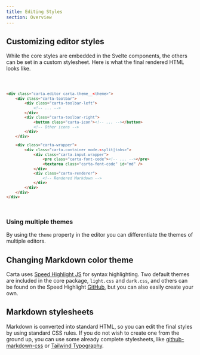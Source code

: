 ```yaml
---
title: Editing Styles
section: Overview
---
```


<script>
  import Code from '$lib/components/code/Code.svelte';
</script>

## Customizing editor styles

While the core styles are embedded in the Svelte components, the others can be set in a custom stylesheet. Here is what the final rendered HTML looks like.

<Code>

```html
<div class="carta-editor carta-theme__<theme>">
	<div class="carta-toolbar">
		<div class="carta-toolbar-left">
			<!-- ... -->
		</div>
		<div class="carta-toolbar-right">
			<button class="carta-icon"><!-- ... --></button>
			<!-- Other icons -->
		</div>
	</div>

	<div class="carta-wrapper">
		<div class="carta-container mode-<split|tabs>">
			<div class="carta-input-wrapper">
				<pre class="carta-font-code"><!-- ... --></pre>
				<textarea class="carta-font-code" id="md" />
			</div>
			<div class="carta-renderer">
				<!-- Rendered Markdown -->
			</div>
		</div>
	</div>
</div>
```

</Code>

### Using multiple themes

By using the `theme` property in the editor you can differentiate the themes of multiple editors.

## Changing Markdown color theme

Carta uses [Speed Highlight JS](https://github.com/speed-highlight/core) for syntax highlighting. Two default themes are included in the core package, `light.css` and `dark.css`, and others can be found on the Speed Highlight [GitHub](https://github.com/speed-highlight/core/tree/main/src/themes), but you can also easily create your own.

## Markdown stylesheets

Markdown is converted into standard HTML, so you can edit the final styles by using standard CSS rules. If you do not wish to create one from the ground up, you can use some already complete stylesheets, like [github-markdown-css](https://github.com/sindresorhus/github-markdown-css) or [Tailwind Typography](https://tailwindcss.com/docs/typography-plugin).
